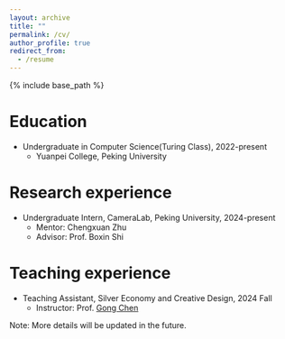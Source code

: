 ```yaml
---
layout: archive
title: ""
permalink: /cv/
author_profile: true
redirect_from:
  - /resume
---
```


{% include base_path %}

Education
======
* Undergraduate in Computer Science(Turing Class), 2022-present
  * Yuanpei College, Peking University

Research experience
======
* Undergraduate Intern, CameraLab, Peking University, 2024-present
  * Mentor: Chengxuan Zhu
  * Advisor: Prof. Boxin Shi

Teaching experience
======
* Teaching Assistant, Silver Economy and Creative Design, 2024 Fall
  * Instructor: Prof. [Gong Chen](https://ipr.pku.edu.cn/jsdw/zzjs/233824.htm)

Note: More details will be updated in the future.


<!-- Work experience
======
* Spring 2024: Academic Pages Collaborator
  * Github University
  * Duties includes: Updates and improvements to template
  * Supervisor: The Users

* Fall 2015: Research Assistant
  * Github University
  * Duties included: Merging pull requests
  * Supervisor: Professor Hub

* Summer 2015: Research Assistant
  * Github University
  * Duties included: Tagging issues
  * Supervisor: Professor Git
  
Skills
======
* Skill 1
* Skill 2
  * Sub-skill 2.1
  * Sub-skill 2.2
  * Sub-skill 2.3
* Skill 3

Publications
======
  <ul>{% for post in site.publications reversed %}
    {% include archive-single-cv.html %}
  {% endfor %}</ul>
  
Talks
======
  <ul>{% for post in site.talks reversed %}
    {% include archive-single-talk-cv.html  %}
  {% endfor %}</ul>
  
Teaching
======
  <ul>{% for post in site.teaching reversed %}
    {% include archive-single-cv.html %}
  {% endfor %}</ul>
  
Service and leadership
======
* Currently signed in to 43 different slack teams -->
